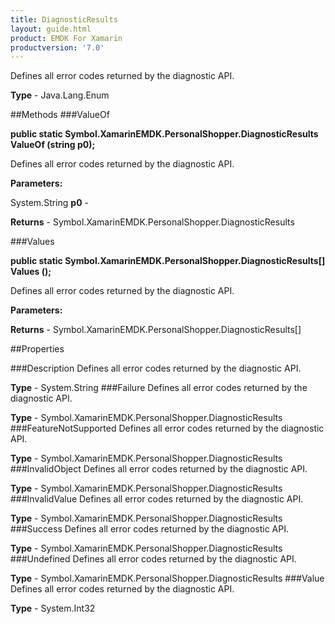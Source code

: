 ```yaml
---
title: DiagnosticResults
layout: guide.html
product: EMDK For Xamarin 
productversion: '7.0' 
---
```

Defines all error codes returned by the diagnostic API. 

**Type** - Java.Lang.Enum

##Methods
###ValueOf

**public static Symbol.XamarinEMDK.PersonalShopper.DiagnosticResults ValueOf (string p0);**

Defines all error codes returned by the diagnostic API. 

**Parameters:**

System.String **p0**  - 
        

**Returns** - Symbol.XamarinEMDK.PersonalShopper.DiagnosticResults

###Values

**public static Symbol.XamarinEMDK.PersonalShopper.DiagnosticResults[] Values ();**

Defines all error codes returned by the diagnostic API. 

**Parameters:**

**Returns** - Symbol.XamarinEMDK.PersonalShopper.DiagnosticResults[]

##Properties

###Description
Defines all error codes returned by the diagnostic API. 

**Type** - System.String
###Failure
Defines all error codes returned by the diagnostic API. 

**Type** - Symbol.XamarinEMDK.PersonalShopper.DiagnosticResults
###FeatureNotSupported
Defines all error codes returned by the diagnostic API. 

**Type** - Symbol.XamarinEMDK.PersonalShopper.DiagnosticResults
###InvalidObject
Defines all error codes returned by the diagnostic API. 

**Type** - Symbol.XamarinEMDK.PersonalShopper.DiagnosticResults
###InvalidValue
Defines all error codes returned by the diagnostic API. 

**Type** - Symbol.XamarinEMDK.PersonalShopper.DiagnosticResults
###Success
Defines all error codes returned by the diagnostic API. 

**Type** - Symbol.XamarinEMDK.PersonalShopper.DiagnosticResults
###Undefined
Defines all error codes returned by the diagnostic API. 

**Type** - Symbol.XamarinEMDK.PersonalShopper.DiagnosticResults
###Value
Defines all error codes returned by the diagnostic API. 

**Type** - System.Int32
